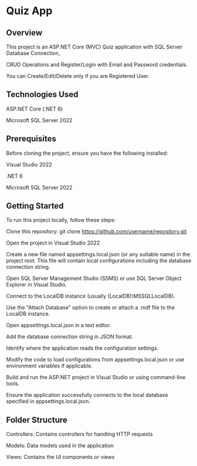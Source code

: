 # Quiz App

## Overview

This project is an ASP.NET Core (MVC) Quiz application with SQL Server Database Connection,

CRUD Operations and Register/Login with Email and Password credentials.

You can Create/Edit/Delete only if you are Registered User.

## Technologies Used
ASP.NET Core (.NET 6)

Microsoft SQL Server 2022

## Prerequisites
Before cloning the project, ensure you have the following installed:

Visual Studio 2022


.NET 6


Microsoft SQL Server 2022

## Getting Started
To run this project locally, follow these steps:


Clone this repository: git clone https://github.com/username/repository.git

Open the project in Visual Studio 2022

Create a new file named appsettings.local.json (or any suitable name) in the project root.
This file will contain local configurations including the database connection string.

Open SQL Server Management Studio (SSMS) or use SQL Server Object Explorer in Visual Studio.

Connect to the LocalDB instance (usually (LocalDB)\MSSQLLocalDB).

Use the "Attach Database" option to create or attach a .mdf file to the LocalDB instance.

Open appsettings.local.json in a text editor.

Add the database connection string in JSON format.

Identify where the application reads the configuration settings.

Modify the code to load configurations from appsettings.local.json or use environment variables if applicable.

Build and run the ASP.NET project in Visual Studio or using command-line tools.

Ensure the application successfully connects to the local database specified in appsettings.local.json.

## Folder Structure

Controllers: Contains controllers for handling HTTP requests


Models: Data models used in the application


Views: Contains the UI components or views

